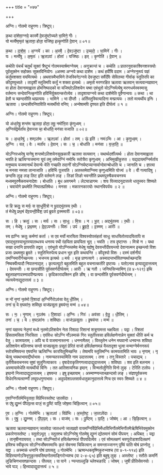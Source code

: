+++
title = "०७७"

+++


अग्निः। गोतमो राहूगणः। त्रिष्टुप्।

क॒था दा॑शेमा॒ग्नये॒ कास्मै॑ दे॒वजु॑ष्टोच्यते भा॒मिने॒ गीः ।  
यो मर्त्ये॑ष्व॒मृत॑ ऋ॒तावा॒ होता॒ यजि॑ष्ठ॒ इत्कृ॒णोति॑ दे॒वान् ॥ ०१॥

क॒था । दा॒शे॒म॒ । अ॒ग्नये॑ । का । अ॒स्मै॒ । दे॒वऽजु॑ष्टा । उ॒च्य॒ते॒ । भा॒मिने॑ । गीः ।  
यः । मर्त्ये॑षु । अ॒मृतः॑ । ऋ॒तऽवा॑ । होता॑ । यजि॑ष्ठः । इत् । कृ॒णोति॑ । दे॒वान् ॥

कथेति पंचर्चं चतुर्थं सूक्तं त्रैष्टुभं गोतमस्यार्षमाग्नेयम् । अनुक्रान्तं च । कथेति ॥ प्रातरनुवाकाश्विनशस्त्रयोः पूर्वसूक्तेन सहोक्तः सूक्तविनियोगः ॥अस्मा अग्नये कथा दाशेम । कथं हवींषि ददाम । अग्नेरनुरूपं यज्ञं कर्तुमशक्ता वयमित्यर्थः । अथवास्मैभामिने तेजस्विनेऽग्नये देवजुष्टा सर्वैर्देवैः सेवितव्या गीर्वाक् स्तुतिरपि का कीदृश्युच्यते । तादृशीं स्तुतिमपि कर्तुं न शक्ता इत्यर्थः । अमृतो मरणरहित ऋतावा ऋतवान् सत्यवान्यज्ञवान् वा होता देवानामाह्वाता होमनिष्पादको वा यजिष्ठोऽतिशयेन यष्वा एवंभूतो योऽग्निर्मत्येषु मरणधर्मस्वस्मासु वर्तमानः सन्देवानित्कृणोति हविर्भिर्युक्तान्करोत्येव । तादृशायाग्नये कथा दाशेमेति पूर्वेणान्वयः ॥ कथा । था हेतौ च च्छन्दसीति थाप्रत्ययः । भामिने । भा दीप्तौ । अर्तिस्तुस्वित्यादिना मन्प्रत्ययः । ततो मत्वर्थीय इनिः । ऋतावा । छन्दसीवनिपाविति मत्वर्थीयो वनिप् । अन्येषामपि दृश्यत इति दीर्घत्वं ॥ १ ॥

अग्निः। गोतमो राहूगणः। त्रिष्टुप्।

यो अ॑ध्व॒रेषु॒ शन्त॑म ऋ॒तावा॒ होता॒ तमू॒ नमो॑भि॒रा कृ॑णुध्वम् ।  
अ॒ग्निर्यद्वेर्मर्ता॑य दे॒वान्त्स चा॒ बोधा॑ति॒ मन॑सा यजाति ॥ ०२॥

यः । अ॒ध्व॒रेषु॑ । शम्ऽत॑मः । ऋ॒तऽवा॑ । होता॑ । तम् । ऊं॒ इति॑ । नमः॑ऽभिः । आ । कृ॒णु॒ध्व॒म् ।  
अ॒ग्निः । यत् । वेः । मर्ता॑य । दे॒वान् । सः । च॒ । बोधा॑ति । मन॑सा । य॒जा॒ति॒ ॥

योऽग्निरध्वरेषु यागेषु शन्तमोऽतिशयेनसुखकारी ऋतावा सत्यवान् । यथार्थदर्शीत्यर्थः । होता देवानामाह्वाता भवति हे ऋत्विग्यजमाना यूयं तमु तमेवाग्निं नमोभिः स्तोत्रैरा कृणुध्वम् । अभिमुखीकुरुत । यद्यदायमग्निर्मर्ताय मनुष्याय यजमानार्थं देवान्वेः वेति गच्छति तदानीं सोऽग्निर्यष्टव्यान्सर्वान्देवान्बोधाति च । जानाति च । ज्ञात्वा च मनसा नमसा तान्यजाति । हविर्भिः पूजयति । अतस्तमेवाग्निमा कृणुध्वमिति योज्यं ॥ वे । वी गत्यादिषु । छन्दसि लुङ् लङ् लिट इति वर्तमाने लङ् । तिङां तिङो भवन्तीति प्रथमपुरुषैकवचनस्य मध्यमपुरुषैकवचनादेशः । बोधाति । बुध अवगमने । लेट्याडागमः । शपः पित्त्वादनुदात्तत्वे धातुस्वरः शिष्यते । चवायोगे प्रथमेति निघातप्रतिषेधः । मनसा । मकारनकारयोः स्थानविपर्ययः ॥ २ ॥

अग्निः। गोतमो राहूगणः। त्रिष्टुप्।

स हि क्रतुः॒ स मर्यः॒ स सा॒धुर्मि॒त्रो न भू॒दद्भु॑तस्य र॒थीः ।  
तं मेधे॑षु प्रथ॒मं दे॑व॒यन्ती॒र्विश॒ उप॑ ब्रुवते द॒स्ममारीः॑ ॥ ०३॥

सः । हि । क्रतुः॑ । सः । मर्यः॑ । सः । सा॒धुः । मि॒त्रः । न । भू॒त् । अद्भु॑तस्य । र॒थीः ।  
तम् । मेधे॑षु । प्र॒थ॒मम् । दे॒व॒ऽयन्तीः । विशः॑ । उप॑ । ब्रु॒व॒ते॒ । द॒स्मम् । आरीः॑ ॥

स्य ह्यग्निः क्रतुः कर्मणां कर्ता । स एव मर्यो मारयिता विश्वस्योपसंहर्ता साधुः साधयितोत्पादयितापि स एवाद्भुतस्याभूतस्यालब्धस्य धनस्य रथी रंहयिता प्रापयिता भूत् । भवति । तत्र दृष्टान्तः । मित्रो न । यथा सखा दनानि प्रापयति तद्वत् । एवंभूतो योऽग्निस्तमेव मेधेषु यज्ञेषु देवयन्तीर्देवयन्त्यो देवानात्मन इच्छन्त्यो विशः प्रजाः प्रथममुप ब्रुवते । स्तुतिभिरुपेत्य प्रधान भूत इति कथयन्ति । कीदृश्यो विशः । दस्मं दर्शनीयं तमग्निमारीर्गच्छन्त्यः । भजन्त्य इत्यर्थः ॥ मर्यः । मृङ् प्राणत्यागे । अस्मादन्तर्भावितण्यर्थाच्छन्दसि निष्वर्क्येत्यादौ निपातनाद्यत् । कृत्यल्युटो बहुलमिति बहुल वचनात्कर्तरि द्रष्टव्यः । यतोऽनाव इत्याद्युदात्तत्वम् । देवयन्तीः । वा छन्दसीति पूर्वसवर्णदीर्घत्वम् । आरीः । ऋ गतौ । जनिघसिभ्यामिण् (उ ४-१२९) इथि बहुलग्रहणादस्मादपीण्प्रत्ययः । कृदिकारादक्तिन इति ङीष् । वा छन्दसीति पूर्वसवर्णदीर्घत्वम् । व्यत्ययेनाद्युदात्तत्वं ॥ ३ ॥

अग्निः। गोतमो राहूगणः। त्रिष्टुप्।

स नो॑ नृ॒णां नृत॑मो रि॒शादा॑ अ॒ग्निर्गिरोऽव॑सा वेतु धी॒तिम् ।  
तना॑ च॒ ये म॒घवा॑नः॒ शवि॑ष्ठा॒ वाज॑प्रसूता इ॒षय॑न्त॒ मन्म॑ ॥ ०४॥

सः । नः॒ । नृ॒णाम् । नृऽत॑मः । रि॒शादाः॑ । अ॒ग्निः । गिरः॑ । अव॑सा । वे॒तु॒ । धी॒तिम् ।  
तना॑ । च॒ । ये । म॒घऽवा॑नः । शवि॑ष्ठाः । वाज॑ऽप्रसूताः । इ॒षय॑न्त । मन्म॑ ॥

नृणां यज्ञस्य नेतृणां मध्ये नृतमोऽतिशयेन नेता रिशादा रिशानां शत्रूणामत्ता भक्षयिता । यद्वा । रिशतां हिंसतामसिता निरसिता । एवंविधः सोऽग्नि र्नोऽस्माकं गिरः स्तुतीरवसा हविर्लक्षणेनान्नेन युक्तां धीतिं कर्म च वेतु । कामयताम् । अपि च ये यजमानास्तना । धननामैतत् । विस्तृतेन धनेन मघवानो धनवन्तः शविष्ठा अतिशयेन बलिनश्च सन्तो वाजप्रसूताः प्रसूतं प्रेरितं वाजो हविर्लक्षणमन्नं यैस्तादृशा भूत्वा मन्माग्नेर्मननरूपं स्तोत्रमिषयन्त एषयन्ति ऋत्विग्भिः कारयितुमिच्छन्ति । तेषामपि स्तुतिमग्निः कामयतामिति भावः ॥ नृणाम् । नृ चेत्यु भयथाभावाद्दीर्घाभावः । नामन्यतरस्यामिति नाम उदात्तत्वम् । तना । तनु विस्तारे । पचाद्यच् । तृतीयैकवचनस्य सुषां सुलुगित्याकारः । वृषादेराकृतिगणत्वादाद्युदात्तत्वम् । शविष्ठाः । शव इति बलनाम । अस्मायामेधेति मत्वर्थीयो विनिः । तत आतिशायनिक इष्ठन् । विन्मतोर्लुगिति विनो लुक् । टेरिति टलोपः । इष्ठनो नित्त्वादाद्युदात्तत्वम् । इषयन्त । इषु इच्छायाम् । अस्माण्ण्यन्ताच्छान्दसो लङ् । संज्ञापूर्वकस्य विधेरनित्यत्वाण्णौ लघूपधगुणाभावः । अदुपदेशाल्लसार्वधातुकानुदात्तत्वे णिच एव स्वरः शिष्यते ॥ ४ ॥

अग्निः। गोतमो राहूगणः। त्रिष्टुप्।

ए॒वाग्निर्गोत॑मेभिरृ॒तावा॒ विप्रे॑भिरस्तोष्ट जा॒तवे॑दाः ।  
स ए॑षु द्यु॒म्नं पी॑पय॒त्स वाजं॒ स पु॒ष्टिं या॑ति॒ जोष॒मा चि॑कि॒त्वान् ॥ ०५॥

ए॒व । अ॒ग्निः । गोत॑मेभिः । ऋ॒तऽवा॑ । विप्रे॑भिः । अ॒स्तो॒ष्ट॒ । जा॒तऽवे॑दाः ।  
सः । ए॒षु॒ । द्यु॒म्नम् । पी॒प॒य॒त् । सः । वाज॑म् । सः । पु॒ष्टिम् । या॒ति॒ । जोष॑म् । आ । चि॒कि॒त्वान् ॥

ऋतावा ऋतवान्यज्ञवान् जातवेदा जातधनो जातप्रज्ञो वायमग्निर्विप्रेभिर्मेधाविभिर्गोतमेभिर्गोतमैर्ऋषिभिरेवमुक्तेन प्रकारेणास्तोष्ट । स्तुतोऽभूत् । स्तुतश्च सोऽग्निरेषु गोतमेषु द्युम्नं द्योतमानं सोमं पीपयन् । अपिबत् । यद्वा । तानृषीनपाययत् । तथा सोऽग्निर्वाजं हविर्लक्षणमन्नं पीपयदित्येव । एवं सोमलक्षणं चरुपुरोडाशादिलक्षणं हविश्च स्वीकृत्य सोऽग्निर्जोषमस्माभिः कृतं सेवनमा चिकित्वान् अ समन्ताज्जानन् पुष्विं याति षोषं प्राप्नोतु । यद्वा । अस्माकं धनानि पोषं प्रापयतु ॥ गोतमेभिः । ऋष्यन्धकवृष्णिकुरुभ्यश्च (पा ४-१-११४) इति विहिस्याणोऽत्रिभृगुकुत्सवसिष्ठगोतमाङ्गिरोभ्यश्च (पा २-४-६५) इति बहुषु लुक् । अस्तोष्ट । स्तौतेः कमर्णि लुङिचिणभावश्छान्दसः । पीपयत् । पा पाने । ण्यन्ताल्लुङि च्लेश्चङादि । जोषम् । जुषी प्रीतिसेवनयोः । भावे घञ् । इित्त्वादाद्युदात्तत्वं ॥ ५ ॥